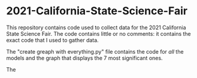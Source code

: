 # 2021-California-State-Science-Fair
This repository contains code used to collect data for the 2021 California State Science Fair. The code contains little or no comments: it contains the exact code that I used to gather data.

The "create greaph with everything.py" file contains the code for _all_ the models and the graph that displays the 7 most significant ones. 

The 
